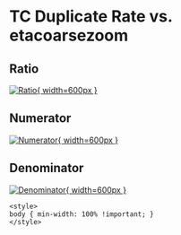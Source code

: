 # TC Duplicate Rate vs. etacoarsezoom

## Ratio

[![Ratio](../mtv/var/TC_duplrate_stack_etacoarsezoom.png){ width=600px }](../mtv/var/TC_duplrate_stack_etacoarsezoom.pdf)

## Numerator

[![Numerator](../mtv/num/TC_duplrate_stack_etacoarsezoom_num.png){ width=600px }](../mtv/num/TC_duplrate_stack_etacoarsezoom_num.pdf)

## Denominator

[![Denominator](../mtv/den/TC_duplrate_stack_etacoarsezoom_den.png){ width=600px }](../mtv/den/TC_duplrate_stack_etacoarsezoom_den.pdf)


``` {=html}
<style>
body { min-width: 100% !important; }
</style>
```
